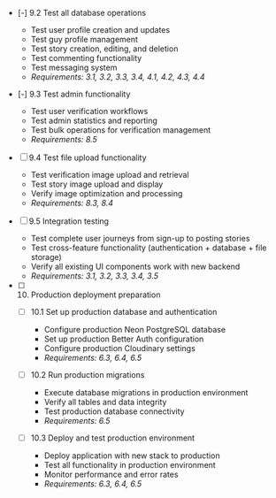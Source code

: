 
  - [-] 9.2 Test all database operations


    - Test user profile creation and updates
    - Test guy profile management
    - Test story creation, editing, and deletion
    - Test commenting functionality
    - Test messaging system
    - _Requirements: 3.1, 3.2, 3.3, 3.4, 4.1, 4.2, 4.3, 4.4_

  - [-] 9.3 Test admin functionality



    - Test user verification workflows
    - Test admin statistics and reporting
    - Test bulk operations for verification management
    - _Requirements: 8.5_

  - [ ] 9.4 Test file upload functionality

    - Test verification image upload and retrieval
    - Test story image upload and display
    - Verify image optimization and processing
    - _Requirements: 8.3, 8.4_

  - [ ] 9.5 Integration testing
    - Test complete user journeys from sign-up to posting stories
    - Test cross-feature functionality (authentication + database + file storage)
    - Verify all existing UI components work with new backend
    - _Requirements: 3.1, 3.2, 3.3, 3.4, 3.5_

- [ ] 10. Production deployment preparation

  - [ ] 10.1 Set up production database and authentication

    - Configure production Neon PostgreSQL database
    - Set up production Better Auth configuration
    - Configure production Cloudinary settings
    - _Requirements: 6.3, 6.4, 6.5_

  - [ ] 10.2 Run production migrations

    - Execute database migrations in production environment
    - Verify all tables and data integrity
    - Test production database connectivity
    - _Requirements: 6.5_

  - [ ] 10.3 Deploy and test production environment
    - Deploy application with new stack to production
    - Test all functionality in production environment
    - Monitor performance and error rates
    - _Requirements: 6.3, 6.4, 6.5_
